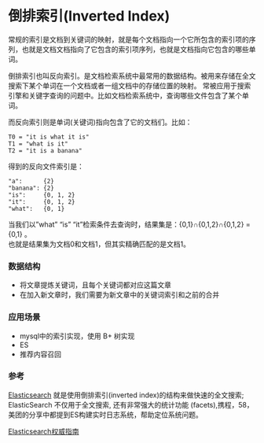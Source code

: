 # 倒排索引(Inverted Index)


常规的索引是文档到关键词的映射，就是每个文档指向一个它所包含的索引项的序列，也就是文档文档指向了它包含的索引项序列，也就是文档指向它包含的哪些单词。

倒排索引也叫反向索引。是文档检索系统中最常用的数据结构。被用来存储在全文搜索下某个单词在一个文档或者一组文档中的存储位置的映射。
常被应用于搜索引擎和关键字查询的问题中。比如文档检索系统中，查询哪些文件包含了某个单词。

而反向索引则是单词(关键词)指向包含了它的文档们。比如：

```
T0 = "it is what it is"
T1 = "what is it"
T2 = "it is a banana"
```

得到的反向文件索引是：

```
"a":      {2}
"banana": {2}
"is":     {0, 1, 2}
"it":     {0, 1, 2}
"what":   {0, 1}
```

当我们以”what” “is” “it”检索条件去查询时，结果集是：{0,1}∩{0,1,2}∩{0,1,2} = {0,1} 。  
也就是结果集为文档0和文档1，但其实精确匹配的是文档1。


### 数据结构

- 将文章提炼关键词，且每个关键词都对应这篇文章
- 在加入新文章时，我们需要为新文章中的关键词索引和之前的合并


### 应用场景

* mysql中的索引实现，使用 B+ 树实现
* ES
* 推荐内容召回





### 参考

[Elasticsearch](https://github.com/elastic/elasticsearch) 就是使用倒排索引(inverted index)的结构来做快速的全文搜索; ElasticSearch 不仅用于全文搜索, 还有非常强大的统计功能 (facets),携程，58，美团的分享中都提到ES构建实时日志系统，帮助定位系统问题。


[Elasticsearch权威指南](http://es.xiaoleilu.com/index.html)


